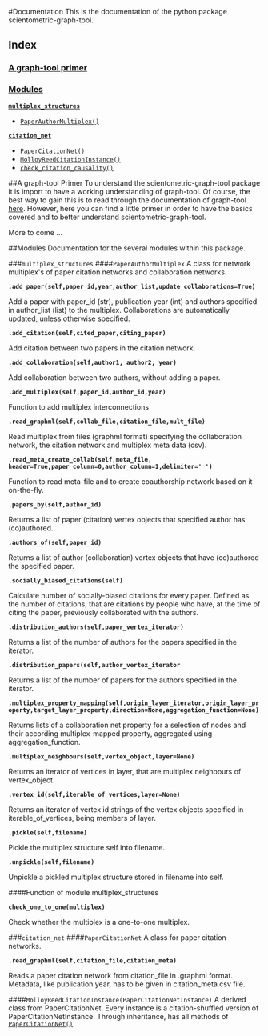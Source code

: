 #Documentation
This is the documentation of the python package scientometric-graph-tool.

## Index

### [A graph-tool primer](Documentation#a-graph-tool-primer)

### [Modules](Documentation#Modules)

[**`multiplex_structures`**](Documentation#multiplex_structures)
* [`PaperAuthorMultiplex()`](Documentation#PaperAuthorMultiplex)

[**`citation_net`**](Documentation#citation_net)
* [`PaperCitationNet()`](Documentation#PaperCitationNet)
* [`MolloyReedCitationInstance()`](Documentation#MolloyReedCitationInstance)
* [`check_citation_causality()`](Documentation#check_citation_causality)


##A graph-tool Primer
To understand the scientometric-graph-tool package it is import to have a working understanding of graph-tool. Of course, the best way to gain this is to read through the documentation of graph-tool [here](http://graph-tool.skewed.de/static/doc/index.html). However, here you can find a little primer in order to have the basics covered and to better understand scientometric-graph-tool.

More to come ...


##Modules
Documentation for the several modules within this package.

###`multiplex_structures`
####`PaperAuthorMultiplex`
A class for network multiplex's of paper citation networks and collaboration networks.

**`.add_paper(self,paper_id,year,author_list,update_collaborations=True)`**

Add a paper with paper_id (str), publication year (int) and authors specified in author_list (list<str>) to the multiplex. Collaborations are automatically updated, unless otherwise specified.

**`.add_citation(self,cited_paper,citing_paper)`**

Add citation between two papers in the citation network.

**`.add_collaboration(self,author1, author2, year)`**

Add collaboration between two authors, without adding a paper.

**`.add_multiplex(self,paper_id,author_id,year)`**

Function to add multiplex interconnections

**`.read_graphml(self,collab_file,citation_file,mult_file)`**

Read multiplex from files (graphml format) specifying the collaboration network, the citation network and multiplex meta data (csv).

**`.read_meta_create_collab(self,meta_file, header=True,paper_column=0,author_column=1,delimiter=' ')`**

Function to read meta-file and to create coauthorship network based on it on-the-fly.


**`.papers_by(self,author_id)`**

Returns a list of paper (citation) vertex objects that specified author has (co)authored.

**`.authors_of(self,paper_id)`**

Returns a list of author (collaboration) vertex objects that have (co)authored the specified paper.

**`.socially_biased_citations(self)`**

Calculate number of socially-biased citations for every paper. Defined as the number of citations, that are citations by people who have, at the time of citing the paper, previously collaborated with the authors.

**`.distribution_authors(self,paper_vertex_iterator)`**

Returns a list of the number of authors for the papers specified in the iterator.

**`.distribution_papers(self,author_vertex_iterator`**

Returns a list of the number of papers for the authors specified in the iterator.

**`.multiplex_property_mapping(self,origin_layer_iterator,origin_layer_property,target_layer_property,direction=None,aggregation_function=None)`**

Returns lists of a collaboration net property for a selection of nodes and their according multiplex-mapped property, aggregated using aggregation_function.

**`.multiplex_neighbours(self,vertex_object,layer=None)`**

Returns an iterator of vertices in layer, that are multiplex neighbours of vertex_object.

**`.vertex_id(self,iterable_of_vertices,layer=None)`**

Returns an iterator of vertex id strings of the vertex objects specified in iterable_of_vertices, being members of layer.

**`.pickle(self,filename)`**

Pickle the multiplex structure self into filename.

**`.unpickle(self,filename)`**

Unpickle a pickled multiplex structure stored in filename into self.


####Function of module multiplex_structures

**`check_one_to_one(multiplex)`**

Check whether the multiplex is a one-to-one multiplex.

###`citation_net`
####`PaperCitationNet`
A class for paper citation networks.

**`.read_graphml(self,citation_file,citation_meta)`**

Reads a paper citation network from citation_file in .graphml format. Metadata, like publication year, has to be given in citation_meta csv file.


####`MolloyReedCitationInstance(PaperCitationNetInstance)`
A derived class from PaperCitationNet. Every instance is a citation-shuffled version of PaperCitationNetInstance. Through inheritance, has all methods of [`PaperCitationNet()`](Documentation#PaperCitationNet)
